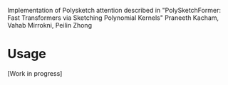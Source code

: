 Implementation of Polysketch attention described in
"PolySketchFormer: Fast Transformers via Sketching Polynomial Kernels" Praneeth Kacham, Vahab Mirrokni, Peilin Zhong

# Usage
[Work in progress]